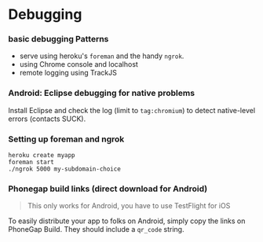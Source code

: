 # Debugging


### basic debugging Patterns
- serve using heroku's `foreman` and the handy `ngrok`.
- using Chrome console and localhost
- remote logging using TrackJS

### Android: Eclipse debugging for native problems

Install Eclipse and check the log (limit to `tag:chromium`) to detect native-level errors (contacts SUCK).

### Setting up foreman and ngrok

    heroku create myapp
    foreman start
    ./ngrok 5000 my-subdomain-choice

### Phonegap build links (direct download for Android)

> This only works for Android, you have to use TestFlight for iOS

To easily distribute your app to folks on Android, simply copy the links on PhoneGap Build. They should include a `qr_code` string.
